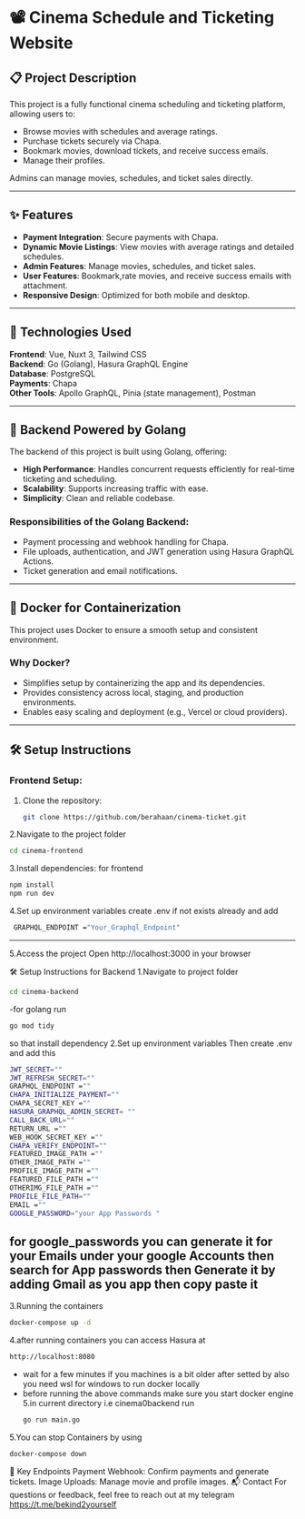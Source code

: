 # 📽️ Cinema Schedule and Ticketing Website  

## 📋 Project Description  
This project is a fully functional cinema scheduling and ticketing platform, allowing users to:  
- Browse movies with schedules and average ratings.  
- Purchase tickets securely via Chapa.  
- Bookmark movies, download tickets, and receive success emails.  
- Manage their profiles.  

Admins can manage movies, schedules, and ticket sales directly.  

---

## ✨ Features  
- **Payment Integration**: Secure payments with Chapa.  
- **Dynamic Movie Listings**: View movies with average ratings and detailed schedules.  
- **Admin Features**: Manage movies, schedules, and ticket sales.  
- **User Features**: Bookmark,rate movies, and receive success emails with attachment.  
- **Responsive Design**: Optimized for both mobile and desktop.  

---

## 🚀 Technologies Used  
**Frontend**: Vue, Nuxt 3, Tailwind CSS  
**Backend**: Go (Golang), Hasura GraphQL Engine  
**Database**: PostgreSQL  
**Payments**: Chapa  
**Other Tools**: Apollo GraphQL, Pinia (state management), Postman  

---

## 🚀 Backend Powered by Golang  
The backend of this project is built using Golang, offering:  
- **High Performance**: Handles concurrent requests efficiently for real-time ticketing and scheduling.  
- **Scalability**: Supports increasing traffic with ease.  
- **Simplicity**: Clean and reliable codebase.  

### Responsibilities of the Golang Backend:  
- Payment processing and webhook handling for Chapa.  
- File uploads, authentication, and JWT generation using Hasura GraphQL Actions.  
- Ticket generation and email notifications.  

---

## 🐳 Docker for Containerization  
This project uses Docker to ensure a smooth setup and consistent environment.  

### Why Docker?  
- Simplifies setup by containerizing the app and its dependencies.  
- Provides consistency across local, staging, and production environments.  
- Enables easy scaling and deployment (e.g., Vercel or cloud providers).  

---

## 🛠️ Setup Instructions  

### Frontend Setup:  
1. Clone the repository:  
   ```bash  
   git clone https://github.com/berahaan/cinema-ticket.git  

2.Navigate to the project folder
```bash
cd cinema-frontend
```
3.Install dependencies:
for frontend 
```bash
npm install
npm run dev
```
4.Set up environment variables
 create .env if not exists already and add
```bash
 GRAPHQL_ENDPOINT ="Your_Graphql_Endpoint"
```
---
5.Access the project
Open http://localhost:3000 in your browser

🛠️ Setup Instructions for Backend
1.Navigate to project folder
```bash
cd cinema-backend
```
-for golang run
```bash 
go mod tidy 
```
so that install dependency
2.Set up environment variables
Then create .env and add this 
```bash
JWT_SECRET=""
JWT_REFRESH_SECRET=""
GRAPHQL_ENDPOINT =""
CHAPA_INITIALIZE_PAYMENT=""
CHAPA_SECRET_KEY =""
HASURA_GRAPHQL_ADMIN_SECRET= ""
CALL_BACK_URL=""
RETURN_URL =""
WEB_HOOK_SECRET_KEY =""
CHAPA_VERIFY_ENDPOINT=""
FEATURED_IMAGE_PATH =""
OTHER_IMAGE_PATH =""
PROFILE_IMAGE_PATH =""
FEATURED_FILE_PATH =""
OTHERIMG_FILE_PATH =""
PROFILE_FILE_PATH=""
EMAIL =""
GOOGLE_PASSWORD="your App Passwords "
```
for google_passwords you can generate it for your Emails under your google Accounts then search for App passwords then Generate it by adding Gmail as you app then copy paste it
---
3.Running the containers 
```bash
docker-compose up -d
```
4.after running containers you can access Hasura at
```bash
http://localhost:8080
```
- wait for a few minutes if you machines is a bit older after setted by also you need wsl for windows to run docker locally 
- before running the above commands make sure you start docker engine
5.in current directory i.e cinema0backend run
  ```bash
  go run main.go
  ```
5.You can stop Containers by using  
```bash   
docker-compose down
```
📄 Key Endpoints
Payment Webhook: Confirm payments and generate tickets.
Image Uploads: Manage movie and profile images.
📬 Contact
For questions or feedback, feel free to reach out at my telegram  https://t.me/bekind2yourself
